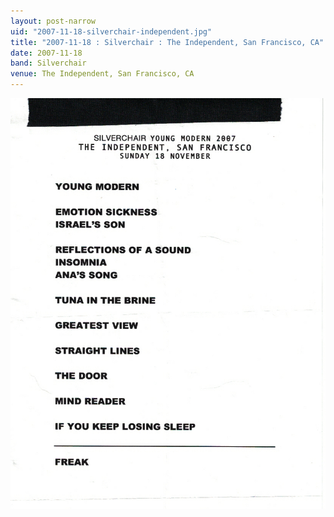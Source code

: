 ```yaml
---
layout: post-narrow
uid: "2007-11-18-silverchair-independent.jpg"
title: "2007-11-18 : Silverchair : The Independent, San Francisco, CA"
date: 2007-11-18
band: Silverchair
venue: The Independent, San Francisco, CA
---
```


<div class="showcase">
  <img src="/img/2007/11/20071118-Silverchair-Independent.jpg" alt="2007-11-18-silverchair-independent.jpg">
</div>
